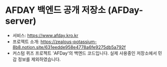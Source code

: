 # AFDAY 백엔드 공개 저장소 (AFDay-server)
* 서비스: https://www.afday.kro.kr
* 프로젝트 소개: https://zealous-potassium-8b8.notion.site/631eedde958e4778a6fe9275db5a792f
* 커스텀 퀴즈 프로젝트 'AFDay'의 백엔드 코드입니다. 실제 사용중인 저장소에서 민감 정보를 제외하였습니다.
